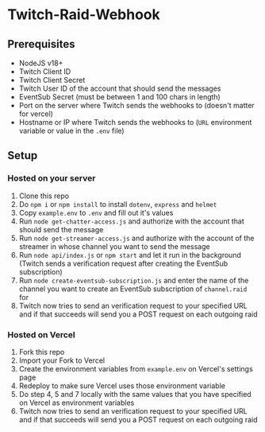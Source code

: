# Twitch-Raid-Webhook

## Prerequisites
- NodeJS v18+
- Twitch Client ID
- Twitch Client Secret
- Twitch User ID of the account that should send the messages
- EventSub Secret (must be between 1 and 100 chars in length)
- Port on the server where Twitch sends the webhooks to (doesn't matter for vercel)
- Hostname or IP where Twitch sends the webhooks to (`URL` environment variable or value in the `.env` file)

## Setup

### Hosted on your server

1. Clone this repo
2. Do `npm i` or `npm install` to install `dotenv`, `express` and `helmet`
3. Copy `example.env` to `.env` and fill out it's values
4. Run `node get-chatter-access.js` and authorize with the account that should send the message
5. Run `node get-streamer-access.js` and authorize with the account of the streamer in whose channel you want to send the message
6. Run `node api/index.js` or `npm start` and let it run in the background (Twitch sends a verification request after creating the EventSub subscription)
7. Run `node create-eventsub-subscription.js` and enter the name of the channel you want to create an EventSub subscription of `channel.raid` for
8. Twitch now tries to send an verification request to your specified URL and if that succeeds will send you a POST request on each outgoing raid

### Hosted on Vercel

1. Fork this repo
2. Import your Fork to Vercel
3. Create the environment variables from `example.env` on Vercel's settings page
4. Redeploy to make sure Vercel uses those environment variable
5. Do step 4, 5 and 7 locally with the same values that you have specified on Vercel as environment variables
6. Twitch now tries to send an verification request to your specified URL and if that succeeds will send you a POST request on each outgoing raid
